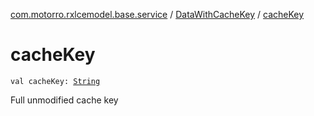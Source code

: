 [com.motorro.rxlcemodel.base.service](../index.md) / [DataWithCacheKey](index.md) / [cacheKey](./cache-key.md)

# cacheKey

`val cacheKey: `[`String`](https://kotlinlang.org/api/latest/jvm/stdlib/kotlin/-string/index.html)

Full unmodified cache key

